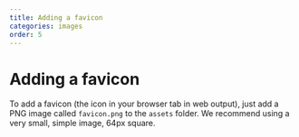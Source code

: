 ```yaml
---
title: Adding a favicon
categories: images
order: 5
---
```


# Adding a favicon

To add a favicon (the icon in your browser tab in web output), just add a PNG image called `favicon.png` to the `assets` folder. We recommend using a very small, simple image, 64px square.
